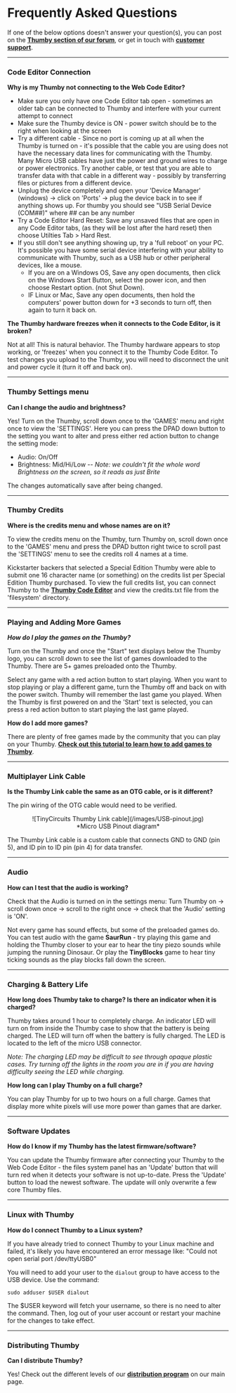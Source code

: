 # Frequently Asked Questions

If one of the below options doesn't answer your question(s), you can post on the <a href="http://forum.tinycircuits.com/" target="_blank" alt="Thumby Tinycircuits forum">**Thumby section of our forum**</a>, or get in touch with <a href="https://tinycircuits.com/pages/contact-us" target="_blank" alt="Send a message to tinycircuits support on this page">**customer support**</a>.

---

### Code Editor Connection

**Why is my Thumby not connecting to the Web Code Editor?**

* Make sure you only have one Code Editor tab open - sometimes an older tab can be connected to Thumby and interfere with your current attempt to connect
* Make sure the Thumby device is ON - power switch should be to the right when looking at the screen
* Try a different cable - Since no port is coming up at all when the Thumby is turned on - it's possible that the cable you are using does not have the necessary data lines for communicating with the Thumby. Many Micro USB cables have just the power and ground wires to charge or power electronics. Try another cable, or test that you are able to transfer data with that cable in a different way - possibly by transferring files or pictures from a different device.
* Unplug the device completely and open your 'Device Manager' (windows) -> click on 'Ports' -> plug the device back in to see if anything shows up. For thumby you should see "USB Serial Device (COM##)" where ## can be any number
* Try a Code Editor Hard Reset: Save any unsaved files that are open in any Code Editor tabs, (as they will be lost after the hard reset) then choose Utilties Tab > Hard Rest.
* If you still don't see anything showing up, try a 'full reboot' on your PC. It's possible you have some serial device interfering with your ability to communicate with Thumby, such as a USB hub or other peripheral devices, like a mouse. 
  * If you are on a Windows OS, Save any open documents, then click on the Windows Start Button, select the power icon, and then choose Restart option. (not Shut Down).   
  * IF Linux or Mac, Save any open documents, then hold the computers' power button down for +3 seconds to turn off, then again to turn it back on.  

**The Thumby hardware freezes when it connects to the Code Editor, is it broken?**

Not at all! This is natural behavior. The Thumby hardware appears to stop working, or 'freezes' when you connect it to the Thumby Code Editor. To test changes you upload to the Thumby, you will need to disconnect the unit and power cycle it (turn it off and back on).

---

### Thumby Settings menu

**Can I change the audio and brightness?**

Yes! Turn on the Thumby, scroll down once to the 'GAMES' menu and right once to view the 'SETTINGS'. Here you can press the DPAD down button to the setting you want to alter and press either red action button to change the setting mode:

* Audio: On/Off
* Brightness: Mid/Hi/Low     *-- Note: we couldn't fit the whole word Brightness on the screen, so it reads as just Brite*

The changes automatically save after being changed. 

---

### Thumby Credits

**Where is the credits menu and whose names are on it?**

To view the credits menu on the Thumby, turn Thumby on, scroll down once to the 'GAMES' menu and press the DPAD button right twice to scroll past the 'SETTINGS' menu to see the credits roll 4 names at a time.

Kickstarter backers that selected a Special Edition Thumby were able to submit one 16 character name (or something) on the credits list per Special Edition Thumby purchased. To view the full credits list, you can connect Thumby to the <a href="https://code.thumby.us/" target="_blank" alt="TinyCircuits Thumby Web Browser Code Editor page">**Thumby Code Editor**</a> and view the credits.txt file from the 'filesystem' directory.

---

### Playing and Adding More Games

***How do I play the games on the Thumby?***

Turn on the Thumby and once the "Start" text displays below the Thumby logo, you can scroll down to see the list of games downloaded to the Thumby. There are 5+ games preloaded onto the Thumby.

Select any game with a red action button to start playing. When you want to stop playing or play a different game, turn the Thumby off and back on with the power switch. Thumby will remember the last game you played. When the Thumby is first powered on and the 'Start' text is selected, you can press a red action button to start playing the last game played.

**How do I add more games?**

There are plenty of free games made by the community that you can play on your Thumby. <a href="https://thumby.us/Code-Editor/Arcade-games/" target="_blank" alt="TinyCircuits Thumby add games tutorial">**Check out this tutorial to learn how to add games to Thumby**</a>. 

---


### Multiplayer Link Cable

**Is the Thumby Link cable the same as an OTG cable, or is it different?**


The pin wiring of the OTG cable would need to be verified. 

<center>
![TinyCircuits Thumby Link cable](/images/USB-pinout.jpg)
</center>
<center>
*Micro USB Pinout diagram*
</center>

The Thumby Link cable is a custom cable that connects GND to GND (pin 5), and ID pin to ID pin (pin 4) for data transfer.

---

### Audio

**How can I test that the audio is working?**

Check that the Audio is turned on in the settings menu: Turn Thumby on -> scroll down once -> scroll to the right once -> check that the 'Audio' setting is 'ON'.

Not every game has sound effects, but some of the preloaded games do. You can test audio with the game **SaurRun** - try playing this game and holding the Thumby closer to your ear to hear the tiny piezo sounds while jumping the running Dinosaur. Or play the **TinyBlocks** game to hear tiny ticking sounds as the play blocks fall down the screen.

---

### Charging & Battery Life

**How long does Thumby take to charge? Is there an indicator when it is charged?**

Thumby takes around 1 hour to completely charge. An indicator LED will turn on from inside the Thumby case to show that the battery is being charged. The LED will turn off when the battery is fully charged. The LED is located to the left of the micro USB connector.

*Note: The charging LED may be difficult to see through opaque plastic cases. Try turning off the lights in the room you are in if you are having difficulty seeing the LED while charging.*

**How long can I play Thumby on a full charge?**

You can play Thumby for up to two hours on a full charge. Games that display more white pixels will use more power than games that are darker.

--- 

### Software Updates

**How do I know if my Thumby has the latest firmware/software?**

You can update the Thumby firmware after connecting your Thumby to the Web Code Editor - the files system panel has an 'Update' button that will turn red when it detects your software is not up-to-date. Press the 'Update' button to load the newest software. The update will only overwrite a few core Thumby files.

--- 

### Linux with Thumby

**How do I connect Thumby to a Linux system?**

If you have already tried to connect Thumby to your Linux machine and failed, it's likely you have encountered an error message like: "Could not open serial port /dev/ttyUSB0"

You will need to add your user to the ```dialout``` group to have access to the USB device. Use the command: 

```sudo adduser $USER dialout```

The $USER keyword will fetch your username, so there is no need to alter the command. Then, log out of your user account or restart your machine for the changes to take effect.

---

### Distributing Thumby

**Can I distribute Thumby?**

Yes! Check out the different levels of our <a href="https://tinycircuits.com/pages/reseller-program" target="_blank" alt="Distributor program information">**distribution program**</a> on our main page.
